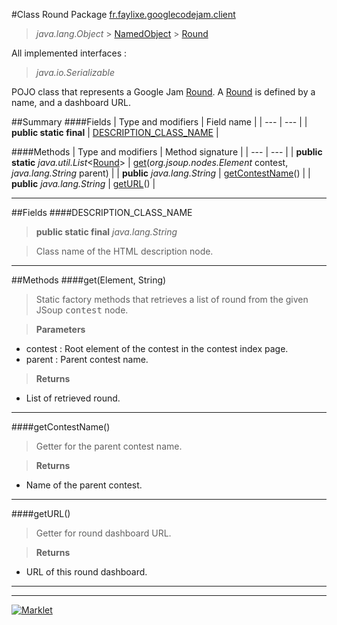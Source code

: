 #Class Round
Package [fr.faylixe.googlecodejam.client](README.md)<br>

> *java.lang.Object* > [NamedObject](common/NamedObject.md) > [Round](Round.md)

All implemented interfaces :
> *java.io.Serializable*

POJO class that represents a Google Jam [Round](Round.md).
 A [Round](Round.md) is defined by a name, and a dashboard
 URL.


##Summary
####Fields
| Type and modifiers | Field name |
| --- | --- |
| **public static final** | [DESCRIPTION_CLASS_NAME](#description_class_name) |

####Methods
| Type and modifiers | Method signature |
| --- | --- |
| **public static** *java.util.List*<[Round](Round.md)> | [get](#getelement-string)(*org.jsoup.nodes.Element* contest, *java.lang.String* parent) |
| **public** *java.lang.String* | [getContestName](#getcontestname)() |
| **public** *java.lang.String* | [getURL](#geturl)() |

---


##Fields
####DESCRIPTION_CLASS_NAME
> **public static final** *java.lang.String*

> Class name of the HTML description node.

---


##Methods
####get(Element, String)
> Static factory methods that retrieves a list of round
 from the given JSoup <tt>contest</tt> node.

> **Parameters**
* contest : Root element of the contest in the contest index page.
* parent : Parent contest name.

> **Returns**
* List of retrieved round.


---

####getContestName()
> Getter for the parent contest name.

> **Returns**
* Name of the parent contest.


---

####getURL()
> Getter for round dashboard URL.

> **Returns**
* URL of this round dashboard.


---

---

[![Marklet](https://img.shields.io/badge/Generated%20by-Marklet-green.svg)](https://github.com/Faylixe/marklet)